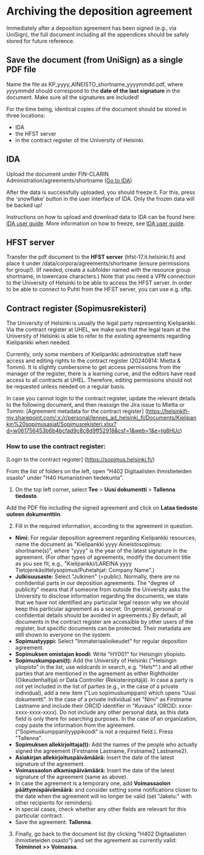# Archiving the deposition agreement
Immediately after a deposition agreement has been signed (e.g., via UniSign), the full document including all the appendices should be safely stored for future reference.

## Save the document (from UniSign) as a single PDF file
Name the file as KP_yyyy_AINEISTO_shortname_yyyymmdd.pdf, where _yyyymmdd_ should correspond to the **date of the last signature** in the document.
Make sure all the signatures are included!

For the time being, identical copies of the document should be stored in three locations: 
  - IDA
  - the HFST server
  - in the contract register of the University of Helsinki.

## IDA
Upload the document under FIN-CLARIN Administration/agreements/shortname ([Go to IDA](https://ida.fairdata.fi/login))
  
After the data is successfully uploaded, you should freeze it. For this, press the 'snowflake' button in the user interface of IDA. Only the frozen data will be backed up!

Instructions on how to upload and download data to IDA can be found here: [IDA user guide](https://www.fairdata.fi/en/ida/user-guide/ "https://www.fairdata.fi/en/ida/user-guide/"). 
More information on how to freeze, see [IDA user guide](https://www.fairdata.fi/en/ida/user-guide/ "https://www.fairdata.fi/en/ida/user-guide/").

## HFST server
Transfer the pdf document to the **HFST server** (hfst-17.it.helsinki.fi) and place it under /data/corpora/agreements/shortname (ensure permissions for group!).
(If needed, create a subfolder named with the resource group shortname, in lowercase characters.)
Note that you need a VPN connection to the University of Helsinki to be able to access the HFST server. In order to be able to connect to Puhti from the HFST server, you can use e.g. sftp.


## Contract register (Sopimusrekisteri)

The University of Helsinki is usually the legal party representing Kielipankki. Via the contract register at UHEL, we make sure that the legal team at the University of Helsinki is able to refer to the existing agreements regarding Kielipankki when needed.

Currently, only some members of Kielipankki administrative staff have access and editing rights to the contract register (20240814: Mietta & Tommi). It is slightly cumbersome to get access permissions from the manager of the register, there is a learning curve, and the editors have read access to all contracts at UHEL. Therefore, editing permissions should not be requested unless needed on a regular basis.

In case you cannot login to the contract register, update the relevant details to the following document, and then reassign the Jira issue to Mietta or Tommi:
[Agreement metadata for the contract register] (https://helsinkifi-my.sharepoint.com/:x:/r/personal/lennes_ad_helsinki_fi/Documents/Kielipankin%20sopimusasiat/Sopimusrekisteri.xlsx?d=w061756453b6b4bcfad9c8c8d9ff52918&csf=1&web=1&e=tg8HUc)

### How to use the contract register:

[Login to the contract register] (https://sopimus.helsinki.fi/)

From the list of folders on the left, open "H402 Digitaalisten ihmistieteiden osasto" under "H40 Humanistinen tiedekunta".

1. On the top left corner, select **Tee** > **Uusi dokumentti** > **Tallenna tiedosto**.

Add the PDF file including the signed agreement and click on **Lataa tiedosto uuteen dokumenttiin**.

2. Fill in the required information, according to the agreement in question.

  - **Nimi:** For regular deposition agreement regarding Kielipankki resources, name the document as "Kielipankki yyyy Aineistosopimus: shortname(s)", where "yyyy" is the year of the latest signature in the agreement. (For other types of agreements, modify the document title as you see fit, e.g., "Kielipankki/LAREINA yyyy Tietojenkäsittelysopimus/Puhelahjat: Company Name".)
  - **Julkisuusaste:** Select "Julkinen" (=public). Normally, there are no confidential parts in our deposition agreements. The "degree of publicity" means that if someone from outside the University asks the University to disclose information regarding the documents, we state that we have not identified any particular legal reason why we should keep this particular agreement as a secret. (In general, personal or confidential details should be avoided in agreements.) By default, all documents in the contract register are accessible by other users of the register, but specific documents can be protected. Their metadata are still shown to everyone on the system.
  - **Sopimustyyppi:** Select "Immateriaalioikeudet" for regular deposition agreement.
  - **Sopimuksen omistajan koodi:** Write "HY001" for Helsingin yliopisto.
   - **Sopimuskumppani(t):** Add the University of Helsinki ("Helsingin yliopisto" in the list, use wildcards in search, e.g. "Hels*".) and all other parties that are mentioned in the agreement as either Rightholder (Oikeudenhaltija) or Data Controller (Rekisterinpitäjä). In case a party is not yet included in the list of parties (e.g., in the case of a private individual), add a new item ("Luo sopimuskumppani) which opens "Uusi dokumentti". In the case of a private individual set "Nimi" as Firstname Lastname and include their ORCID identifier in "Kuvaus" (ORCID: xxxx-xxxx-xxxx-xxxx). Do not include any other personal data, as this data field is only there for searching purposes. In the case of an organization, copy paste the information from the agreement. ("Sopimuskumppanityyppikoodi" is not a required field.). Press "Tallenna".
  - **Sopimuksen allekirjoittaja(t):** Add the names of the people who actually signed the agreement (Firstname Lastname, Firstname2 Lastname2).
  - **Asiakirjan allekirjoituspäivämäärä:** Insert the date of the latest signature of the agreement.
  - **Voimassaolon alkamispäivämäärä:** Insert the date of the latest signature of the agreement (same as above).
  - In case the agreement is a temporary one, add **Voimassaolon päättymispäivämäärä:** and consider setting some notifications closer to the date when the agreement will no longer be valid (set "Jakelu:" with other recipients for reminders).
  - In special cases, check whether any other fields are relevant for this particular contract.
  - Save the agreement: **Tallenna**.
  
3. Finally, go back to the document list (by clicking "H402 Digitaalisten ihmistieteiden osasto") and set the agreement as currently valid: **Toiminnot >> Voimassa**.
